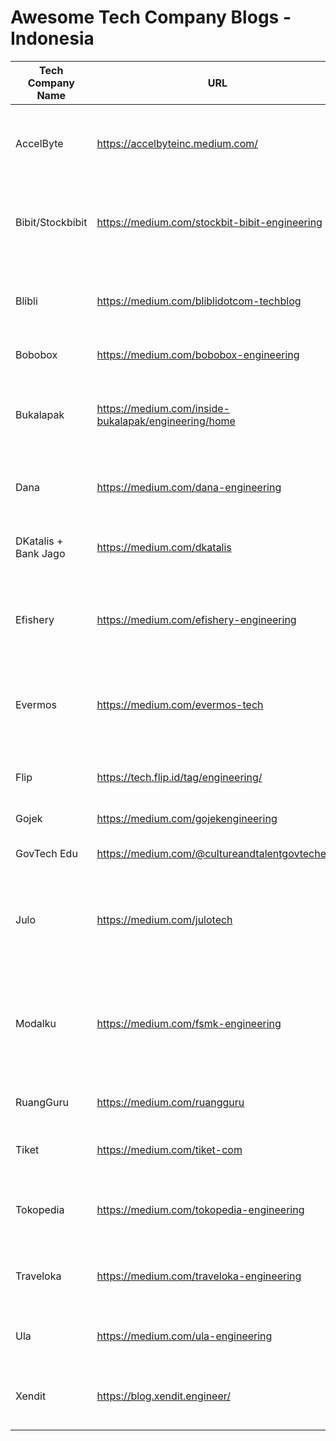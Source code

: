 # Awesome Tech Company Blogs - Indonesia

| Tech Company Name | URL | Topics | Github Orgs |
|-------------------|-----|--------|-------------|
| AccelByte | https://accelbyteinc.medium.com/ | engineering practice, backend, game development, compliance | - |
| Bibit/Stockbibit | https://medium.com/stockbit-bibit-engineering | engineering practice, mobile, infrastructure, security, kubernetes | - |
| Blibli | https://medium.com/bliblidotcom-techblog | engineering practice, frontend, big data, cinfrastructure, testing, SRE | - |
| Bobobox | https://medium.com/bobobox-engineering | mobile, frontend| - |
| Bukalapak | https://medium.com/inside-bukalapak/engineering/home | engineering practice, product design, quality assurance, product management | - |
| Dana | https://medium.com/dana-engineering | technology, UI/UX design, product management | - |
| DKatalis + Bank Jago | https://medium.com/dkatalis | tech, engineering practice, data, product & design | - |
| Efishery | https://medium.com/efishery-engineering | mobile, IoT, devops, backend, frontend, engineering practice | - |
| Evermos | https://medium.com/evermos-tech | product, UI/UX, data, frontend, mobile, backend, devops, quality assurance | - |
| Flip | https://tech.flip.id/tag/engineering/ | engineering practice, testing, infrastructure | - |
| Gojek | https://medium.com/gojekengineering | tech, data, culture, design | - |
| GovTech Edu | https://medium.com/@cultureandtalentgovtechedu | tech, data, culture, infrastructure | - |
| Julo | https://medium.com/julotech | backend, engineering practice, mobile, infrastructure, testing, frontend | - |
| Modalku | https://medium.com/fsmk-engineering | serverless, data, backend, engineering practice, security, testing, frontend, compliance, infrastructure | - |
| RuangGuru | https://medium.com/ruangguru | tech, product, engineering practice | - |
| Tiket | https://medium.com/tiket-com | design, engineering practice, tech, data | - |
| Tokopedia | https://medium.com/tokopedia-engineering | mobile, frontend, backend, infrastructure, data| - |
| Traveloka | https://medium.com/traveloka-engineering | data, tech, security, infrastructure, mobile, frontend | - |
| Ula | https://medium.com/ula-engineering | infrastructure, engineering practice, backend | - |
| Xendit | https://blog.xendit.engineer/ | infrastructure, backend, engineering practice, kubernetes | - |
